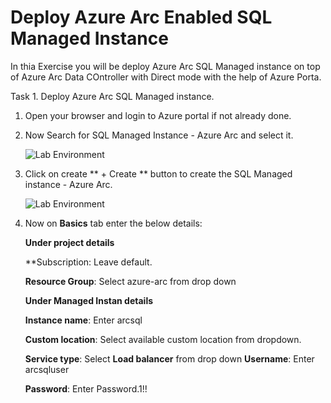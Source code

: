 # Deploy Azure Arc Enabled SQL Managed Instance

  In thia Exercise you will be deploy Azure Arc SQL Managed instance on top of Azure Arc Data COntroller with Direct mode with the help of Azure Porta.
 
 
 Task 1. Deploy Azure Arc SQL Managed instance.
 
 1. Open your browser and login to Azure portal if not already done.

1. Now Search for SQL Managed Instance -  Azure Arc and select it.

   ![](.././media/27.png "Lab Environment")
   
1. Click on create ** + Create ** button to create the SQL Managed instance - Azure Arc.

   ![](.././media/28.png "Lab Environment")
 
1. Now on **Basics** tab enter the below details:
 
 
   **Under project details**
    
    **Subscription: Leave default.
    
    **Resource Group**: Select azure-arc from drop down
    
     
   
   **Under Managed Instan details**
   
    **Instance name**: Enter arcsql
  
    **Custom location**: Select available custom location from dropdown.
   
    **Service type**: Select **Load balancer** from drop down
    **Username**:  Enter arcsqluser
   
    **Password**: Enter Password.1!!
  
 
 
 
